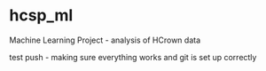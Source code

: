 # hcsp_ml
Machine Learning Project - analysis of HCrown data

test push - making sure everything works and git is set up correctly
